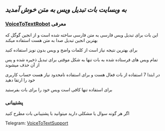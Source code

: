 ## _به وبسایت بات تبدیل ویس به متن خوش آمدید_



### [VoiceToTextRobot](https://t.me/VoiceToTextRobot) معرفی


این بات برای تبدیل ویس فارسی به متن فارسی ساخته شده است
و از انجین گوگل که بهترین انجین تبدیل صدا به متن هست استفاده میکند

برای بهترین نتیجه نیاز است از کلمات واضح و ویس بدون نویز استفاده کنید

تمام ویس های فرستاده شده به بات تنها به شکل موقتی برای تبدیل ذخیره شده و پس از آن حذف میشوند

در ابتدا 7 استفاده از بات فعال هست و برای استفاده نامحدود نیاز هست حساب کاربری خود را ارتقا دهید

برای استفاده تنها کافی است ویس خود را برای بات بفرستید




### پشتیبانی

اگر هر گونه سوال یا مشکلی دارید میتوانید با پشتیبانی بات مطرح کنید

Telegram:  [VoiceToTextSupport](https://t.me/VoiceToTextSupport)
